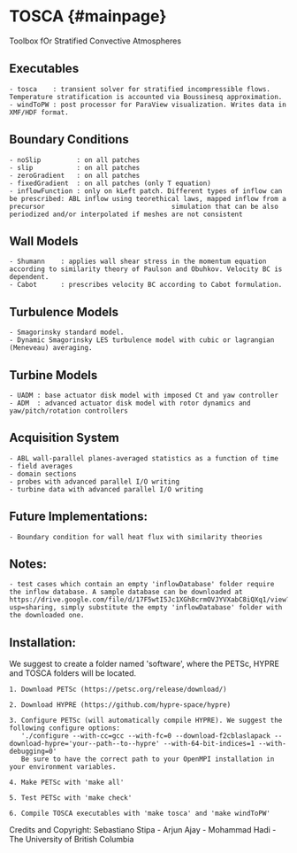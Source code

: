 TOSCA       {#mainpage}
============


Toolbox fOr Stratified Convective Atmospheres

## Executables

    - tosca    : transient solver for stratified incompressible flows. Temperature stratification is accounted via Boussinesq approximation. 
    - windToPW : post processor for ParaView visualization. Writes data in XMF/HDF format. 
    
## Boundary Conditions

    - noSlip         : on all patches 
    - slip           : on all patches 
    - zeroGradient   : on all patches 
    - fixedGradient  : on all patches (only T equation)
    - inflowFunction : only on kLeft patch. Different types of inflow can be prescribed: ABL inflow using teorethical laws, mapped inflow from a precursor                                simulation that can be also periodized and/or interpolated if meshes are not consistent

## Wall Models

    - Shumann    : applies wall shear stress in the momentum equation according to similarity theory of Paulson and Obuhkov. Velocity BC is dependent. 
    - Cabot      : prescribes velocity BC according to Cabot formulation.
      
## Turbulence Models

    - Smagorinsky standard model.
    - Dynamic Smagorinsky LES turbulence model with cubic or lagrangian (Meneveau) averaging.
    
## Turbine Models

    - UADM : base actuator disk model with imposed Ct and yaw controller
    - ADM  : advanced actuator disk model with rotor dynamics and yaw/pitch/rotation controllers
    
## Acquisition System 

    - ABL wall-parallel planes-averaged statistics as a function of time 
    - field averages 
    - domain sections
    - probes with advanced parallel I/O writing 
    - turbine data with advanced parallel I/O writing

## Future Implementations:

    - Boundary condition for wall heat flux with similarity theories
    
## Notes:
  
    - test cases which contain an empty 'inflowDatabase' folder require the inflow database. A sample database can be downloaded at https://drive.google.com/file/d/17F5wtI5Jc1XGh8crmOVJYVXabC8iQXq1/view?usp=sharing, simply substitute the empty 'inflowDatabase' folder with the downloaded one. 
    
## Installation:

We suggest to create a folder named 'software', where the PETSc, HYPRE and TOSCA folders will be located. 

    1. Download PETSc (https://petsc.org/release/download/)
    
    2. Download HYPRE (https://github.com/hypre-space/hypre)
    
    3. Configure PETSc (will automatically compile HYPRE). We suggest the following configure options: 
       './configure --with-cc=gcc --with-fc=0 --download-f2cblaslapack --download-hypre='your--path--to--hypre' --with-64-bit-indices=1 --with-debugging=0'
       Be sure to have the correct path to your OpenMPI installation in your environment variables. 
    
    4. Make PETSc with 'make all'
    
    5. Test PETSc with 'make check'
    
    6. Compile TOSCA executables with 'make tosca' and 'make windToPW'

Credits and Copyright: Sebastiano Stipa - Arjun Ajay - Mohammad Hadi - The University of British Columbia
